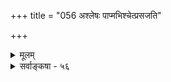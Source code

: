 +++
title = "056 अश्लेषः पाप्मभिश्चेत्प्रसजति"

+++
<details><summary>मूलम्</summary>

अश्लेषः पाप्मभिश्चेत्प्रसजति वितथा दुश्चरित्रान्निवृत्तिस्तेषु प्रामादिकेष्वप्यमतिकनिपतद्वीजवत्स्यात्प्ररोहः ।  
मैवं शास्त्रैकवेद्ये फलफलिविषये युक्तयो ह्यस्वतन्त्राः शास्त्राद्बाधस्तु तिष्ठेन्मतिकृतविषये शब्दशक्त्यादिभिर्नः ॥ ५६ ॥
</details>

<details><summary>सर्वाङ्कषा - ५६</summary>

9 

F 

ननु ब्रह्मविद्यायाः सर्वकर्मप्रायश्चित्तरूपत्वेऽपि कृतानां कर्मणामेव प्रायश्चित्तसंभवात्, ब्रह्मविद्यानिष्पत्त्य - नन्तरं संभवतां कर्मणां ब्रह्मविद्यया नाशासंभवात् तेषां फलानुभवेनैव क्षयो वक्तव्यः । अतः सर्वकर्मप्रायश्चित्तरूपत्वं ब्रह्मविद्याया न घटते । एवमाक्षेपे, 'तद्यथा पुष्करपलाशे आपो न श्लिष्यन्ते एवमेवंविदा न श्लिष्यते' (छां. 4-14-3 ) इति श्रुतेः, ब्रह्मविदा कृतं पापं तस्मिन् न किञ्चिदपि परिणामं करोतीत्युक्तम् । एतदाक्षिप्य समाधत्ते – अश्लेष इत्यादिना । **पाप्मभिः** = पापैः **अश्लेषश्चेत्** = 'तद्यथा' इत्यादिश्रुत्या ब्रह्मविदः पापसंश्लेष एव यदि न भवति, तदा **दुश्चरित्रात्** = **दुष्टाचरणात्** = पापकरणात् **निवृत्तिः** = विरतिः वितथा 

I 

[[293]] 

मैवं शास्त्रैकवेद्ये फलफलिविषये युक्तयो ह्यस्वतन्त्राः 

शास्त्रात् बाधस्तु तिष्ठेन्मतिकृतविषये शब्दशक्त्यादिभिर्नः ॥56॥ 

1 

 

**हि** =व्यर्था हि भवति । ‘नाविरतो दुश्चरितान्नाशान्तो नासमाहितः । नाशान्तमानसो वापि प्रज्ञानेनैनमाप्नुयात्॥' ( कठ. 1-2-24 ) इति दुराचारादिभ्यः निवृत्त्यभावे, केवलबुद्धिकौशलमात्रेण ब्रह्मप्राप्तिर्न भवतीति स्पष्टं श्रुतिर्वदति । यदि ब्रह्मविदः पापाचरणमनुमन्यते, तर्हि उक्तकठश्रुतिविरोधः । अतः 'पापं कर्म न श्लिष्यते ' इत्यादिकं केवलप्रशंसैवेति वक्तव्यम् । ननु श्रुतेरर्थशून्यत्वकल्पनापेक्षया कथंचिदर्थवत्त्वकल्पनं न्याय्यम् । अतः सा श्रुतिः अबुद्धिपूर्वकपापाचरणविषया स्यात् । अब्रह्मविदां तु अबुद्धिपूर्वककर्मणामप्यर्धप्रायश्चित्तं विधीयते । ब्रह्मविदां तु तन्नास्तीति प्रतिपाद्यत इति कुतो न स्यादित्यत्राह तेष्वित्यादि । प्रामादिकेष्वपि **तेषु=प्रमादः** = **अनवधानम्** =अबुद्धिपूर्वकत्वम्; अबुद्धिपूर्वकेष्वपि ब्रह्मवित्कृतपापेषु **अमतिकनिपतद्वीजवत्** = अबुद्धिपूर्वकं भूमौ पतितबीजवत् **प्ररोहः=अङ्करोत्पादनम्** =फलजननम् **स्यात्** = स्यादेव । यत्किञ्चिदपि बीजं बुद्धिपूर्वकमबुद्धिपूर्वकं वा भूमौ पतितं चेत्, तस्मादङ्करं भवेदेव, न केनापि तत् वारयितुं शक्यम् । तद्वदेव पुण्यं वा पापं वा बुद्धिपूर्वकमबुद्धिपूर्वकं वा कृतं चेत्, तस्य फलमप्यनिवार्यमेव । अतः कर्माश्लेषवचनं केवलप्रशंसात्वमन्तरा कथं घटेत ? इत्याक्षेपः ॥ 

तदेतन्निराकरोति – मैवमिति । तत्र हेतुमाह - शास्त्रैकवेद्य इत्यादि । **फलफलिविषये** = कार्यकारणरूपे विषये शास्त्रैकवेद्ये **सति** = शास्त्रैकसमधिगम्ये सति **युक्तयः** = बुद्ध्या कल्प्यमानाः युक्तयः अस्वतन्त्रा **हि** = स्वतः न किञ्चिद्बाधितुं प्रभवेयुर्हि । 'हि' इति सर्वसंमतिं सूचयति । युक्तिर्हि तर्कः । तर्कः न स्वतन्त्रं प्रमाणम्; किन्तु प्रमाणानुग्राहकः । ' नरशिरःकपालं शुचि, प्राण्यङ्गत्वात्, शङ्खवत्' इति प्रयोगे ' स्पृष्ट्वा नरास्थिप्रभृति सवासा जलमाविशेत्' इति धर्मशास्त्रविरोधमन्तरान्यद्दूषणं न हि वक्तुं शक्यम् । एवं 'इदं पुण्यम्' ‘इदं पापम्' इत्यादिनिर्णयः न हि मनुष्यबुद्ध्या निर्णेतुं शक्यम् । अतः ब्रह्मविदां पापाश्लेषः शास्त्रसिद्धः न निराकर्तुं शक्यते । ननु 'दुश्चरितान्निवृत्तिर्वितथा स्यात्' इत्यस्य किमुत्तरमित्यत्राह - शास्त्रादित्यादि । **शास्त्रात्** = 'नाविरतो दुश्चरितात्' इत्यादिशास्त्रात् बाधस्तु **नः** = अस्माकम् शब्दशक्त्या- **दिभिः** = शब्दस्य विद्यमानबोधकशक्त्यादिकारणैः, मतिकृतविषये **तिष्ठेत्** = **मत्या** = बुद्ध्या कृतस्य पापस्य विषये **पर्यवस्येत्** = बुद्धिपूर्वकपापविषये विश्रमेत । तथाच 'नाविरतो दुश्चरितात्' इत्यादिकं बुद्धिपूर्वकपापान्निवृत्तिं वदति । ‘एवंविदि पापं कर्म न श्लिष्यते' इत्यादिकमबुद्धिपूर्वकपापाश्लेषविषयमिति न परस्परं विरोधावकाश इति भावः । परस्परविरुद्धयोरुभयोरपि वाक्ययोस्समप्रमाणत्वेऽन्यतरबाधो न संभवत्येव । वाक्ययोः क्रियाशेषत्वे तु विकल्पे पर्यवसानम् । तत्त्वविषयत्वे तु परस्परविविक्तविषयत्वे पर्यवसानमित्यादिकं शब्दस्वभावसिद्धमिति 'शब्दशक्त्यादिभिः' इत्युक्तम् ॥ 

ननु 'यान्यस्माकं सुचरितानि । तानि त्वयोपास्यानि । नो इतराणि । ' ( तै. शिक्षा. 11. 2) इति स्वीयसुचरितान्येव सेव्यानि, न दुश्चरितानीत्यभिधानात् ज्ञानिनामपि दुश्चरितसद्भावः प्रतिपाद्यते । अतो दुश्चरितान्निवृत्तिकथनं संभवस्थलाभिप्रायं स्यात् । न चेदं वचनमविदुषः कस्य चित्स्यादिति शङ्कयम्;

[[294]] 

‘वेदमनूच्याचार्योऽन्तेवासिनमनुशास्ति' इत्युपक्रमे गुरुकुलपतेराचार्यस्योपदेशरूपत्वावगमात्तद्वाक्यस्य । ' आचार्यवान् पुरुषो वेद' (छां. 6-14-2) 'आचार्यकुलाद्वेदमधीत्य' (छां. 8-15-1 ) इत्यादौ ज्ञानिन एवाचार्यपदेनाभिधानादिति चेत्, न, उक्तरीत्या प्रामादिकदुश्चरितविषयकत्वसंभवात्तद्वचनस्य ॥ 

वस्तुतस्तु – 'सुचरितानि' 'इतराणि' इत्युभयोः समानतया निर्देशात्, प्रामादिकत्वे तथानिर्देशस्यानुचितत्वात् ‘इतराणि' इत्यस्य दुश्चरितपरत्वापेक्षया 'चरित' मात्रपरत्वमेव युक्तम् । दृश्यते किल लोके द्वन्द्वस्थले तृतीयोऽपि राशिः, शत्रुःमित्रम् - उदासीनः ; रागः - द्वेषः - उदासीनता इत्यादि । तद्वदत्रापि शास्त्रे ‘विहितकर्मजन्यः धर्मः' इति लक्षणात् विहितं कर्म सुचरितम् । 'निषिद्धकर्मजन्योऽधर्मः ' इति लक्षणात् निषिद्धं कर्म दुश्चरितम् । यस्य तु भोजनादेः विधिरपि नास्ति, स्वयमेव रागात् प्रवृत्तेः, निषेधोऽपि नास्ति, असंभवात्; तादृशं कर्म धर्मोऽपि न भवति, अधर्मोऽपि न भवति । अत एव ' स्नात्वा भुञ्जीत' इत्यादौ भोजनस्य न विधिः, किन्तु स्नानस्यैवेत्यङ्गीकृतम् । 'न कलञ्जं भक्षयेत्' इत्यादौ भक्षणं न निषिध्यते, किन्तु कलञ्जभक्षणमेव निषिध्यते इत्युच्यते । रागादेव प्राप्तं भोजनं कलञ्जव्यतिरिक्तविषयकं व्यवस्थाप्यते । एवं ऋतुगमनं धर्मः, विहितत्वात् । परदारागमनमधर्मः, निषिद्धत्वात् । ऋत्वतिरिक्तकालस्वपत्नीगमनं न धर्मः, न वाधर्मः । अतः शयनभोजनादि न सुचरितम्, नापि दुश्चरितम्; किन्तु चरितम् ; तादृशं नादर्शत्वेनानुवर्तनीयम् । एवम् आपत्कालकृतम् उषस्त्यस्य कुल्माषभक्षणादिकं नादर्शत्वेन ग्राह्यम् । इयं कथा छान्दोग्योपनिषदि (1-10) दृश्यते । सूत्रभाष्यादौ (3-4-0 ) विचारिता च । अतः 'नो इतराणि' इत्येतत् न दुश्चरितविषयकम्, किन्तु चरितविषयकमित्येव युक्तम् । कथं तर्ह्राचार्यैरन्यथा व्याख्यातमिति चेत् ; को वा जानाति ? आचार्यैरेव तथोक्तमिति । संभाव्यते हि लेखकप्रमादादि । अथवा शिष्यावधानपरीक्षणार्थं स्यात् । अत एव किलाध्ययनं गुरुमुखादेव कर्तव्यमुच्यते, लिखितपाठादिकं निषिध्यते भारतीयानाम्, लेखने प्रमादसंभवात् । अतश्च सुचरितानि, दुश्चरितानि, चरितानि इति राशित्रयदर्शनात् 'इतराणि' इत्यस्य चरितविषयत्वं युक्तम् । सुचरितानि श्रेयस्सहकारीणि शास्त्रविहितकर्माचरणानि । दुश्चरितानि श्रेयोविरोधीनि अगम्यागमनादीनि । अन्यानि यानि सामान्यरूपाणि भोजनभ्रमणपरिस्पन्दादिरूपाणि तानि आदर्शत्वेन न ग्राह्मणीत्यर्थः। यथा वा ‘अश्रद्धया देयम्' इत्यत्रापि 'अदेयम्' पदच्छेदः । तद्वदिदमपि ज्ञेयम् । न चाश्रद्धया दानं निन्द्यमेव किल । अतस्तथा पदच्छेद इति शङ्कयम्, अश्रद्धापदस्य श्रद्धाभावार्थकत्वाभावात् । 'कामः सङ्कल्पः ' (बृ. 3-5-3) इत्यारभ्य ' श्रद्धा अश्रद्धा' इति अश्रद्धाया मनोवृत्तिविशेषत्वाभिधानात् । पारलौकिकी आस्तिक्यबुद्धिः श्रद्धा । प्रायो जनाः पारलौकिकफलोद्देशेनैव दानमाचरन्ति । एवमभावेऽपि अनुकम्पादिना वा दानं प्रशस्तमेवेति भावनया 'अश्रद्धया देयम्' इति दानमेव विवक्षितमित्येव युक्तम् । अन्यथा “भिया देयम्' इत्यादावपि ‘अदेयम्' इति स्यात् । तत्रार्थान्तरकरणेऽत्रापि तच्छक्यम्, न्याय्यं च ॥ 

FIE अथवा अस्माकमिति संबन्धसामान्ये षष्ठी । अस्मत्संमतानि सुचरितान्येव सेव्यानि । अस्मदसंमतानि न सेव्यानीत्यर्थः । ' धर्मज्ञसमयः प्रमाणम्' (आप.ध. सू. 1-1-2) 'धर्मशास्त्ररथारूढाः वेदखड्गधरा द्विजाः । क्रीडार्थमपि यद्ब्रूयुस्स धर्मः परमः स्मृतः ॥ ' इति खलु ऋषीणां स्वरूपं वर्ण्यते । अतः 'इतराणि ' 

[[127]]. 

[[295]] 

[पुण्याश्लेषशब्दार्थविचारः ] 

श्लिष्टं विद्याङ्गपुण्यं स्वफलवितणात्, नेतरार्थं विरागे 

रागादारभ्यमाणं फलवदमतिकं संभवेन्नैव पुण्यम् 4 

 

इत्यस्य दुश्चरितानि सर्वथा नार्थः इति युक्ततरम् । न च पापारंभकपापस्य संभावितत्त्वात्, तादृशपूर्वपापफलतया दुश्चरितं संभवेदिति शङ्क्यम्; आधिकारिकाणां ब्रह्मर्षीणां पापारंभकपापस्याप्यप्रसक्तेः । ननु विश्वामित्रेण श्वमांसभक्षणकथायाः श्रवणात्कथमेवमुच्यत इति चेत् — “प्राणसंशयमापन्नः योऽन्नमत्ति यतः क्वचित् । लिप्यते न स पापेन पद्मपत्रमिवांभसा ॥' इति तस्यापत्कालिकत्वश्रवणात्, उषस्तिकृतकुल्माषभक्षणवत् (छां.1-10) ‘एवंविदि पापं कर्म न श्लिष्यते' इत्यस्य दृष्टान्तरूपत्वात् । आपत्काले वा कृतं पापं कथं पापं न भवेत् ? कथं तस्याश्लेषो वा भवेत् ? इति चेत् सम्यक् पृष्टमायुष्मता । परन्तु 'यस्य नाहं कृतो भावो बुद्धिर्यस्य न लिप्यते । हत्वापि स इमान् लोकान् न हन्ति न निबध्यते ॥ ' ( गी. 18-17) इति भगवद्वचनमवधारय । तद्वा कथमुक्तम्? इतिचेत्, कामः क्रोधश्चेति द्वयमेव पापमूलम् । उभयाभावे पापप्रवृत्तिरेव न भवेत् । इतरतु निद्रायां पादताडनतुल्यम् । इतोऽप्यधिकं ज्ञातव्यं यदि- 

तद्विद्धि प्रणिपाताद्यैः महतां ब्रह्मवादिनाम् । रागद्वेषविदूराणां, धर्मसूक्ष्मं सुदुर्ग्रहम् ॥ 

इत्यलमधिकया चर्चया ॥ ५६ ॥
</details>

